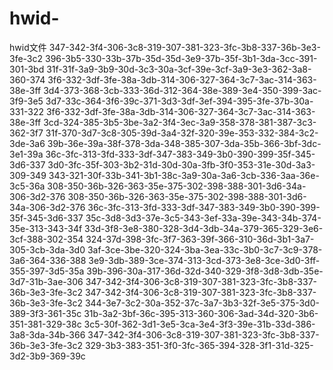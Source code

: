 # hwid-
hwid文件
347-342-3f4-306-3c8-319-307-381-323-3fc-3b8-337-36b-3e3-3fe-3c2
396-3b5-330-33b-37b-35d-35d-3e9-37b-35f-3b1-3da-3cc-391-301-3bd
31f-31f-3a9-3b9-30d-3c3-30a-3cf-39e-3cf-3a9-3e3-362-3a8-360-374
3f6-332-3df-3fe-38a-3db-314-306-327-364-3c7-3ac-314-363-38e-3ff
3d4-373-368-3cb-333-36d-312-364-38e-389-3e4-350-399-3ac-3f9-3e5
3d7-33c-364-3f6-39c-371-3d3-3df-3ef-394-395-3fe-37b-30a-331-322
3f6-332-3df-3fe-38a-3db-314-306-327-364-3c7-3ac-314-363-38e-3ff
3cd-324-385-3b5-3be-3a2-3f4-3ec-3a9-358-378-381-387-3c3-362-3f7
31f-370-3d7-3c8-305-39d-3a4-32f-320-39e-353-332-384-3c2-3de-3a6
39b-36e-39a-38f-378-3da-348-385-307-3da-35b-366-3bf-3dc-3e1-39a
36c-3fc-313-3fd-333-3df-347-383-349-3b0-390-399-35f-345-3d6-337
3d0-3fc-35f-303-3b2-31d-30d-30a-3fb-3f0-353-31e-30d-3a3-309-349
343-321-30f-33b-341-3b1-38c-3a9-30a-3a6-3cb-336-3aa-36e-3c5-36a
308-350-36b-326-363-35e-375-302-398-388-301-3d6-34a-306-3d2-376
308-350-36b-326-363-35e-375-302-398-388-301-3d6-34a-306-3d2-376
36c-3fc-313-3fd-333-3df-347-383-349-3b0-390-399-35f-345-3d6-337
35c-3d8-3d3-37e-3c5-343-3ef-33a-39e-343-34b-374-35e-313-343-34f
33d-3f8-3e8-380-328-3d4-3db-34a-379-365-329-3e6-3cf-388-302-354
324-37d-398-3fc-3f7-363-39f-366-310-36d-3b1-3a7-305-3cb-3da-3d0
3af-3ce-3be-320-324-3ba-3ea-33c-3b0-3c7-3c9-378-3a6-364-336-388
3e9-3db-389-3ce-374-313-3cd-373-3e8-3ce-3d0-3ff-355-397-3d5-35a
39b-396-30a-317-36d-32d-340-329-3f8-3d8-3db-35e-3d7-31b-3ae-306
347-342-3f4-306-3c8-319-307-381-323-3fc-3b8-337-36b-3e3-3fe-3c2
347-342-3f4-306-3c8-319-307-381-323-3fc-3b8-337-36b-3e3-3fe-3c2
344-3e7-3c2-30a-352-37c-3a7-3b3-32f-3e5-375-3d0-389-3f3-361-35c
31b-3a2-3bf-36c-395-313-360-306-3ad-34d-320-3b6-351-381-329-38c
3c5-30f-362-3d1-3e5-3ca-3e4-3f3-39e-31b-33d-386-3a8-3da-34b-366
347-342-3f4-306-3c8-319-307-381-323-3fc-3b8-337-36b-3e3-3fe-3c2
329-3b3-383-351-3f0-3fc-365-394-328-3f1-31d-325-3d2-3b9-369-39c
